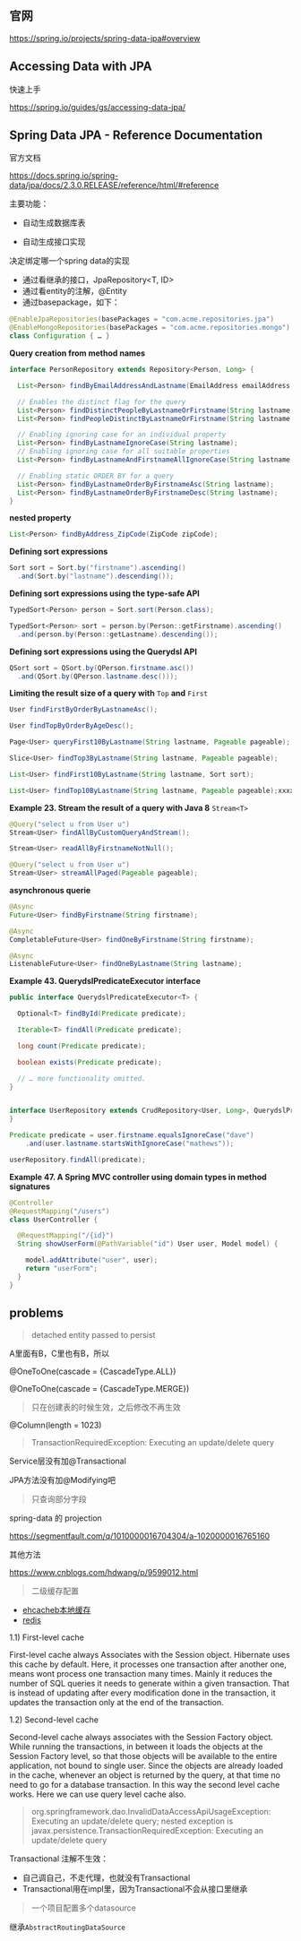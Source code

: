 

## 官网

https://spring.io/projects/spring-data-jpa#overview



## Accessing Data with JPA

快速上手

https://spring.io/guides/gs/accessing-data-jpa/



## Spring Data JPA - Reference Documentation

官方文档

https://docs.spring.io/spring-data/jpa/docs/2.3.0.RELEASE/reference/html/#reference



主要功能：

- 自动生成数据库表

- 自动生成接口实现



决定绑定哪一个spring data的实现

- 通过看继承的接口，JpaRepository<T, ID>
- 通过看entity的注解，@Entity
- 通过basepackage，如下：

```java
@EnableJpaRepositories(basePackages = "com.acme.repositories.jpa")
@EnableMongoRepositories(basePackages = "com.acme.repositories.mongo")
class Configuration { … }
```



**Query creation from method names**

```java
interface PersonRepository extends Repository<Person, Long> {

  List<Person> findByEmailAddressAndLastname(EmailAddress emailAddress, String lastname);

  // Enables the distinct flag for the query
  List<Person> findDistinctPeopleByLastnameOrFirstname(String lastname, String firstname);
  List<Person> findPeopleDistinctByLastnameOrFirstname(String lastname, String firstname);

  // Enabling ignoring case for an individual property
  List<Person> findByLastnameIgnoreCase(String lastname);
  // Enabling ignoring case for all suitable properties
  List<Person> findByLastnameAndFirstnameAllIgnoreCase(String lastname, String firstname);

  // Enabling static ORDER BY for a query
  List<Person> findByLastnameOrderByFirstnameAsc(String lastname);
  List<Person> findByLastnameOrderByFirstnameDesc(String lastname);
}
```



**nested property**

```java
List<Person> findByAddress_ZipCode(ZipCode zipCode);
```



**Defining sort expressions**

```java
Sort sort = Sort.by("firstname").ascending()
  .and(Sort.by("lastname").descending());
```



**Defining sort expressions using the type-safe API**

```java
TypedSort<Person> person = Sort.sort(Person.class);

TypedSort<Person> sort = person.by(Person::getFirstname).ascending()
  .and(person.by(Person::getLastname).descending());
```



**Defining sort expressions using the Querydsl API**

```java
QSort sort = QSort.by(QPerson.firstname.asc())
  .and(QSort.by(QPerson.lastname.desc()));
```



**Limiting the result size of a query with** `Top` **and** `First`

```java
User findFirstByOrderByLastnameAsc();

User findTopByOrderByAgeDesc();

Page<User> queryFirst10ByLastname(String lastname, Pageable pageable);

Slice<User> findTop3ByLastname(String lastname, Pageable pageable);

List<User> findFirst10ByLastname(String lastname, Sort sort);

List<User> findTop10ByLastname(String lastname, Pageable pageable);xxxxxxxxxx User findFirstByOrderByLastnameAsc();User findTopByOrderByAgeDesc();Page<User> queryFirst10ByLastname(String lastname, Pageable pageable);Slice<User> findTop3ByLastname(String lastname, Pageable pageable);List<User> findFirst10ByLastname(String lastname, Sort sort);List<User> findTop10ByLastname(String lastname, Pageable pageable);QSort sort = QSort.by(QPerson.firstname.asc())  .and(QSort.by(QPerson.lastname.desc()));java
```



**Example 23. Stream the result of a query with Java 8** `Stream<T>`

```java
@Query("select u from User u")
Stream<User> findAllByCustomQueryAndStream();

Stream<User> readAllByFirstnameNotNull();

@Query("select u from User u")
Stream<User> streamAllPaged(Pageable pageable);
```



**asynchronous querie**

```java
@Async
Future<User> findByFirstname(String firstname);               

@Async
CompletableFuture<User> findOneByFirstname(String firstname); 

@Async
ListenableFuture<User> findOneByLastname(String lastname); 
```



**Example 43. QuerydslPredicateExecutor interface**

```Java
public interface QuerydslPredicateExecutor<T> {

  Optional<T> findById(Predicate predicate);  

  Iterable<T> findAll(Predicate predicate);   

  long count(Predicate predicate);            

  boolean exists(Predicate predicate);        

  // … more functionality omitted.
}


interface UserRepository extends CrudRepository<User, Long>, QuerydslPredicateExecutor<User> {
}

Predicate predicate = user.firstname.equalsIgnoreCase("dave")
	.and(user.lastname.startsWithIgnoreCase("mathews"));

userRepository.findAll(predicate);
```



**Example 47. A Spring MVC controller using domain types in method signatures**

```java
@Controller
@RequestMapping("/users")
class UserController {

  @RequestMapping("/{id}")
  String showUserForm(@PathVariable("id") User user, Model model) {

    model.addAttribute("user", user);
    return "userForm";
  }
}
```









## problems

> detached entity passed to persist

A里面有B，C里也有B，所以

@OneToOne(cascade = {CascadeType.ALL})

@OneToOne(cascade = {CascadeType.MERGE})


> 只在创建表的时候生效，之后修改不再生效

@Column(length = 1023)


> TransactionRequiredException: Executing an update/delete query

Service层没有加@Transactional

JPA方法没有加@Modifying吧


> 只查询部分字段 

spring-data 的 projection

https://segmentfault.com/q/1010000016704304/a-1020000016765160

其他方法

https://www.cnblogs.com/hdwang/p/9599012.html


> 二级缓存配置

- [ehcacheb本地缓存](https://www.jianshu.com/p/0ca49d208c14)
- [redis](https://github.com/debop/hibernate-redis)

1.1) First-level cache

First-level cache always Associates with the Session object. Hibernate uses this cache by default. Here, it processes one transaction after another one, means wont process one transaction many times. Mainly it reduces the number of SQL queries it needs to generate within a given transaction. That is instead of updating after every modification done in the transaction, it updates the transaction only at the end of the transaction.

1.2) Second-level cache

Second-level cache always associates with the Session Factory object. While running the transactions, in between it loads the objects at the Session Factory level, so that those objects will be available to the entire application, not bound to single user. Since the objects are already loaded in the cache, whenever an object is returned by the query, at that time no need to go for a database transaction. In this way the second level cache works. Here we can use query level cache also.


> org.springframework.dao.InvalidDataAccessApiUsageException: Executing an update/delete query; nested exception is javax.persistence.TransactionRequiredException: Executing an update/delete query

Transactional 注解不生效：
- 自己调自己，不走代理，也就没有Transactional
- Transactional用在impl里，因为Transactional不会从接口里继承

> 一个项目配置多个datasource

继承`AbstractRoutingDataSource`